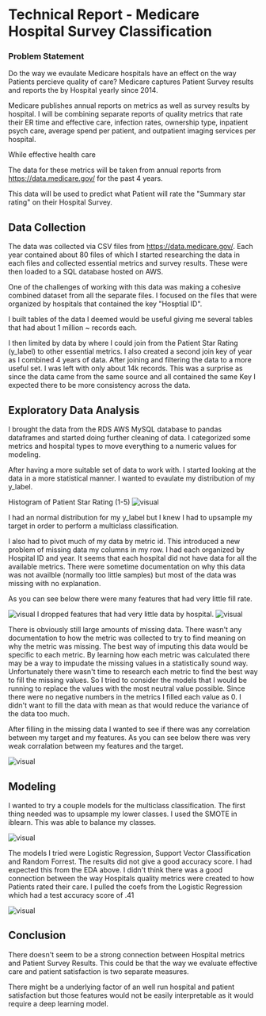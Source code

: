 # Technical Report - Medicare Hospital Survey Classification
### Problem Statement
Do the way we evaulate Medicare hospitals have an effect on the way Patients percieve quality of care?
Medicare captures Patient Survey results and reports the by Hospital yearly since 2014. 

Medicare publishes annual reports on metrics as well as survey results by hospital. I will be combining separate reports of quality metrics that rate their ER time and effective care, infection rates, ownership type, inpatient psych care, average spend per patient, and outpatient imaging services per hospital.

While effective health care 

The data for these metrics will be taken from annual reports from https://data.medicare.gov/ for the past 4 years.

This data will be used to predict what Patient will rate the "Summary star rating" on their Hospital Survey.

## Data Collection

The data was collected via CSV files from  https://data.medicare.gov/. Each year contained about 80 files of which I started researching the data in each files and collected essential metrics and survey results. 
These were then loaded to a SQL database hosted on AWS. 

One of the challenges of working with this data was making a cohesive combined dataset from all the separate files. 
I focused on the files that were organized by hospitals that contained the key "Hosptial ID".

I built tables of the data I deemed would be useful giving me several tables that had about 1 million ~ records each. 

I then limited by data by where I could join from the Patient Star Rating (y_label) to other essential metrics. I also created a second join key of year as I combined 4 years of data. After joining and filtering the data to a more useful set. I was left with only about 14k records. This was a surprise as since the data came from the same source and all contained the same Key I expected there to be more consistency across the data. 

## Exploratory Data Analysis

I brought the data from the RDS AWS MySQL database to pandas dataframes and started doing further cleaning of data. 
I categorized some metrics and hospital types to move everything to a numeric values for modeling. 

After having a more suitable set of data to work with. I started looking at the data in a more statistical manner. 
I wanted to evaulate my distribution of my y_label. 

Histogram of Patient Star Rating (1-5)
![visual](y_hist_norm.png)

I had an normal distribution for my y_label but I knew I had to upsample my target in order to perform a multiclass classification. 


I also had to pivot much of my data by metric id. This introduced a new problem of missing data my columns in my row. I had each organized by Hospital ID and year. It seems that each hospital did not have data for all the available metrics. There were sometime documentation on why this data was not availble (normally too little samples) but most of the data was missing with no explanation. 

As you can see below there were many features that had very little fill rate. 

![visual](msnoall.png)
I dropped features that had very little data by hospital. 
![visual](msnodrop.png)

There is obviously still large amounts of missing data. There wasn't any documentation to how the metric was collected to try to find meaning on why the metric was missing. The best way of imputing this data would be specific to each metric. By learning how each metric was calculated there may be a way to impudate the missing values in a statistically sound way. Unfortunately there wasn't time to research each metric to find the best way to fill the missing values. So I tried to consider the models that I would be running to replace the values with the most neutral value possible. Since there were no negative numbers in the metrics I filled each value as 0. I didn't want to fill the data with mean as that would reduce the variance of the data too much.

After filling in the missing data I wanted to see if there was any correlation between my target and my features. As you can see below there was very weak corralation between my features and the target.

![visual](corrplot.png)

## Modeling

I wanted to try a couple models for the multiclass classification. 
The first thing needed was to upsample my lower classes. I used the SMOTE in iblearn. This was able to balance my classes. 

![visual](upsample.png)

The models I tried were Logistic Regression, Support Vector Classification and Random Forrest. The results did not give a good accuracy score. I had expected this from the EDA above. I didn't think there was a good connection between the way Hospitals quality metrics were created to how Patients rated their care. 
I pulled the coefs from the Logistic Regression which had a test accuracy score of .41


![visual](logregcoef.png)

## Conclusion

There doesn't seem to be a strong connection between Hospital metrics and Patient Survey Results. This could be that the way we evaluate effective care and patient satisfaction is two separate measures. 

There might be a underlying factor of an well run hospital and patient satisfaction but those features would not be easily interpretable as it would require a deep learning model. 



